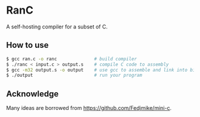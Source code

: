 # RanC
A self-hosting compiler for a subset of C. 

## How to use
```bash
$ gcc ran.c -o ranc              # build compiler
$ ./ranc < input.c > output.s    # compile C code to assembly
$ gcc -m32 output.s -o output    # use gcc to assemble and link into binary executable
$ ./output                       # run your program
```
## Acknowledge
Many ideas are borrowed from https://github.com/Fedjmike/mini-c.
